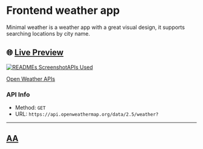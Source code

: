 #  Frontend weather app

Minimal weather is a weather app with a great visual design, it supports searching locations by city name.

## 🌐 <a href="https://jkalbasri.github.io/frontend--weather-app/" target="blank" align="center"> Live Preview </a>

<a href="https://jkalbasri.github.io/frontend--weather-app/" target="blank" align="center">
  <picture>
    <source media="(prefers-color-scheme: dark)" srcset="./preview.png">
    <img alt="READMEs Screenshot" src="./preview.png>
  </picture>
</a>

### APIs Used
[Open Weather APIs](https://openweathermap.org/)

### API Info
* Method: `GET`
* URL: `https://api.openweathermap.org/data/2.5/weather?`
---
## [AA](http://albasri.dk/)
